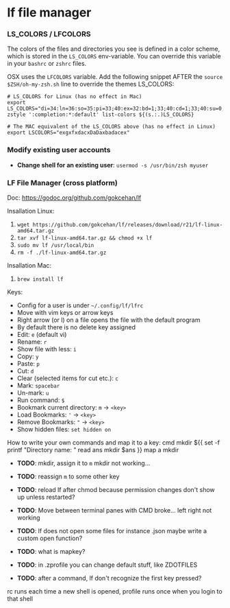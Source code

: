# lf file manager

### LS_COLORS / LFCOLORS
The colors of the files and directories you see is defined in a color scheme, which is stored in the `LS_COLORS` env-variable. You can override this variable in your `bashrc` or `zshrc` files.

OSX uses the `LFCOLORS` variable. 
Add the following snippet AFTER the `source $ZSH/oh-my-zsh.sh` line to override the themes LS_COLORS:

    # LS_COLORS for Linux (has no effect in Mac)
    export LS_COLORS="di=34:ln=36:so=35:pi=33;40:ex=32:bd=1;33;40:cd=1;33;40:su=0;41:sg=30>
    zstyle ':completion:*:default' list-colors ${(s.:.)LS_COLORS}

    # The MAC equivalent of the LS_COLORS above (has no effect in Linux)
    export LSCOLORS="exgxfxdacxDaDaxbadacex"

### Modify existing user accounts
* **Change shell for an existing user**: `usermod -s /usr/bin/zsh myuser`

### LF File Manager (cross platform)
Doc: https://godoc.org/github.com/gokcehan/lf

Insallation Linux:
1. `wget https://github.com/gokcehan/lf/releases/download/r21/lf-linux-amd64.tar.gz`
2. `tar xvf lf-linux-amd64.tar.gz && chmod +x lf`
3. `sudo mv lf /usr/local/bin`
4. `rm -f ./lf-linux-amd64.tar.gz`

Insallation Mac:
1. `brew install lf`

Keys:
* Config for a user is under `~/.config/lf/lfrc`
* Move with vim keys or arrow keys
* Right arrow (or l) on a file opens the file with the default program
* By default there is no delete key assigned
* Edit: `e` (default vi)
* Rename: `r`
* Show file with less: `i`
* Copy: `y`
* Paste: `p`
* Cut: `d`
* Clear (selected items for cut etc.): `c`
* Mark: `spacebar`
* Un-mark: `u`
* Run command: `$`
* Bookmark current directory: `m` -> `<key>`
* Load Bookmarks: `'` -> `<key>`
* Remove Bookmarks: `"` -> `<key>`
* Show hidden files: `set hidden on`

How to write your own commands and map it to a key:
   cmd mkdir ${{
      set -f
      printf "Directory name: "
      read ans
      mkdir $ans
   }}
   map a mkdir

* **TODO**: mkdir, assign it to `m`
mkdir not working...
* **TODO**: reassign `m` to some other key

* **TODO**: reload lf after chmod because permission changes don't show up unless restarted?

* **TODO**: Move between terminal panes with CMD broke... left right not working

* **TODO**: lf does not open some files for instance .json
maybe write a custom open function?

* **TODO**: what is mapkey?
* **TODO**: in .zprofile you can change default stuff, like ZDOTFILES
* **TODO**: after a command, lf don't recognize the first key pressed?

rc runs each time a new shell is opened, 
profile runs once when you login to that shell